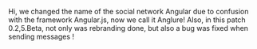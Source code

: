 Hi, we changed the name of the social network Angular due to confusion with the framework Angular.js, now we call it Anglure!
Also, in this patch 0.2,5.Beta, not only was rebranding done, but also a bug was fixed when sending messages !
